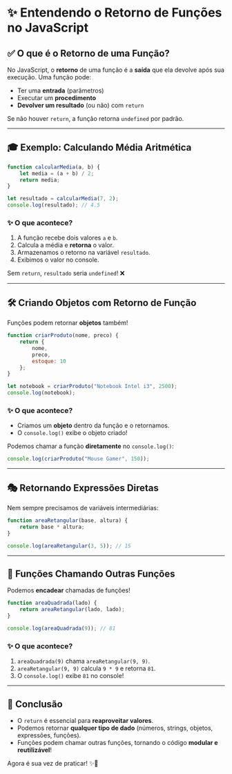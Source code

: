 # ✨ Entendendo o Retorno de Funções no JavaScript

## ✅ O que é o Retorno de uma Função?

No JavaScript, o **retorno** de uma função é a **saída** que ela devolve após sua execução. Uma função pode:
- Ter uma **entrada** (parâmetros)
- Executar um **procedimento**
- **Devolver um resultado** (ou não) com `return`

Se não houver `return`, a função retorna `undefined` por padrão.

---

## 🎓 Exemplo: Calculando Média Aritmética

```js
function calcularMedia(a, b) {
    let media = (a + b) / 2;
    return media;
}

let resultado = calcularMedia(7, 2);
console.log(resultado); // 4.5
```

### ✨ O que acontece?
1. A função recebe dois valores `a` e `b`.
2. Calcula a média e **retorna** o valor.
3. Armazenamos o retorno na variável `resultado`.
4. Exibimos o valor no console.

Sem `return`, `resultado` seria `undefined`! ❌

---

## 🛠 Criando Objetos com Retorno de Função

Funções podem retornar **objetos** também!

```js
function criarProduto(nome, preco) {
    return {
        nome,
        preco,
        estoque: 10
    };
}

let notebook = criarProduto("Notebook Intel i3", 2500);
console.log(notebook);
```

### ✨ O que acontece?
- Criamos um **objeto** dentro da função e o retornamos.
- O `console.log()` exibe o objeto criado!

Podemos chamar a função **diretamente** no `console.log()`:

```js
console.log(criarProduto("Mouse Gamer", 150));
```

---

## 🎭 Retornando Expressões Diretas

Nem sempre precisamos de variáveis intermediárias:

```js
function areaRetangular(base, altura) {
    return base * altura;
}

console.log(areaRetangular(3, 5)); // 15
```

---

## 🎨 Funções Chamando Outras Funções

Podemos **encadear** chamadas de funções!

```js
function areaQuadrada(lado) {
    return areaRetangular(lado, lado);
}

console.log(areaQuadrada(9)); // 81
```

### ✨ O que acontece?
1. `areaQuadrada(9)` chama `areaRetangular(9, 9)`.
2. `areaRetangular(9, 9)` calcula `9 * 9` e retorna `81`.
3. O `console.log()` exibe `81` no console!

---

## 🌟 Conclusão

- O `return` é essencial para **reaproveitar valores**.
- Podemos retornar **qualquer tipo de dado** (números, strings, objetos, expressões, funções).
- Funções podem chamar outras funções, tornando o código **modular e reutilizável**!

Agora é sua vez de praticar! ✨🚀

